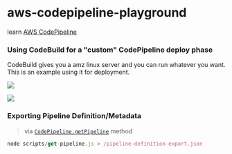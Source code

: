 # aws-codepipeline-playground

learn [AWS CodePipeline](https://aws.amazon.com/codepipeline/)

### Using CodeBuild for a "custom" CodePipeline deploy phase

CodeBuild gives you a amz linux server and you can run whatever you want.  This is an example using it for deployment.

![](https://www.evernote.com/l/AAEkOojbyctN75VbQiLP8fFMkUGDRHzdSXoB/image.png)

![](https://www.evernote.com/l/AAFU2st8OqlCRKXxHsA7YuWmwGmo1OXtvAYB/image.png)

### Exporting Pipeline Definition/Metadata

> via [`CodePipeline.getPipeline`](https://docs.aws.amazon.com/AWSJavaScriptSDK/latest/AWS/CodePipeline.html#getPipeline-property) method

```js
node scripts/get-pipeline.js > /pipeline-definition-export.json
```